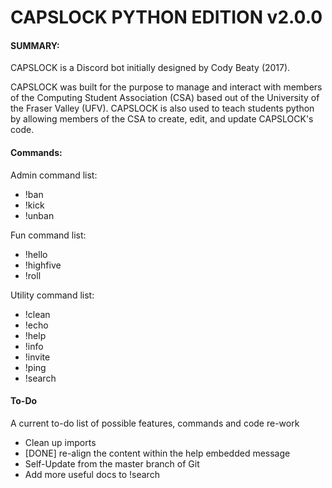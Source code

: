 # CAPSLOCK PYTHON EDITION v2.0.0

#### SUMMARY:

CAPSLOCK is a Discord bot initially designed by Cody Beaty (2017).

CAPSLOCK was built for the purpose to manage and interact with members of the Computing Student Association (CSA) based out of the University of the Fraser Valley (UFV). CAPSLOCK is also used to teach students python by allowing members of the CSA to create, edit, and update CAPSLOCK's code.

#### Commands:
Admin command list:

 * !ban
 * !kick
 * !unban

Fun command list:

* !hello
* !highfive
* !roll

Utility command list:
* !clean
* !echo
* !help
* !info
* !invite
* !ping
* !search

#### To-Do
A current to-do list of possible features, commands and code re-work

* Clean up imports
* [DONE] re-align the content within the help embedded message
* Self-Update from the master branch of Git
* Add more useful docs to !search
